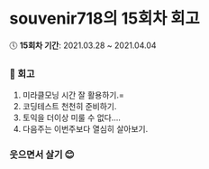 # souvenir718의 15회차 회고

:clock5: **15회차 기간**: 2021.03.28 ~ 2021.04.04

### 📝 회고
1. 미라클모닝 시간 잘 활용하기.=
2. 코딩테스트 천천히 준비하기.
3. 토익을 더이상 미룰 수 없다....
4. 다음주는 이번주보다 열심히 살아보기.

### 웃으면서 살기 😊
